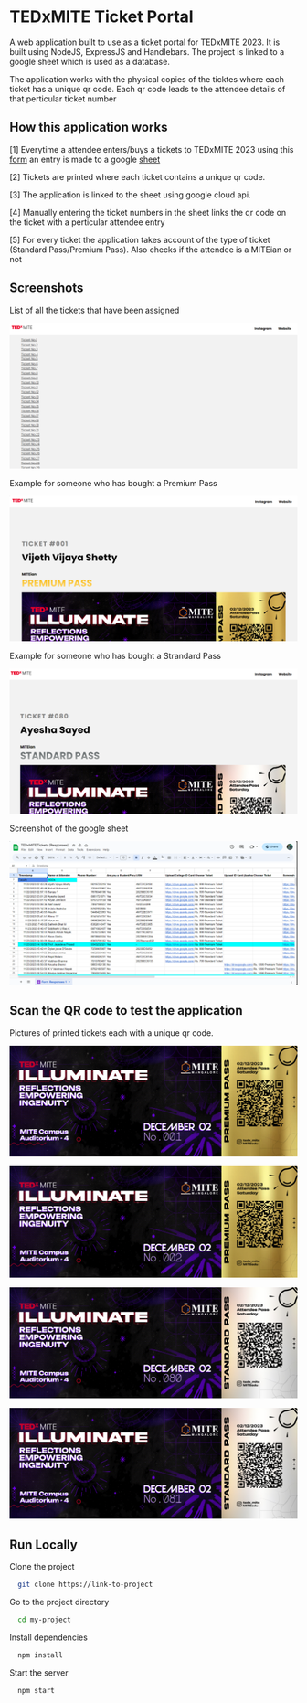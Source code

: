 
# TEDxMITE Ticket Portal

A web application built to use as a ticket portal for TEDxMITE 2023. It is built using NodeJS, ExpressJS and Handlebars.
The project is linked to a google sheet which is used as  a database.

The application works with the physical copies of the ticktes where each ticket has a unique qr code. Each qr code leads to the attendee details of that perticular ticket number

## How this application works

[1] Everytime a attendee enters/buys a tickets to TEDxMITE 2023 using this [form](https://docs.google.com/forms/d/e/1FAIpQLSeFrl6ZajiIh2safxh_5GZ3JiedvinZhWSFp931ifZ1xlHRhw/viewform) an entry is made to a google [sheet](https://docs.google.com/spreadsheets/d/1ejxDDZ2hHsj71ymw4PS7OYyDOhIKvPJcujQfBwYxiPw/edit?resourcekey#gid=847643383)

[2] Tickets are printed where each ticket contains a unique qr code. 

[3] The application is linked to the sheet using google cloud api.

[4] Manually entering the ticket numbers in the sheet links the qr code on the ticket with a perticular attendee entry

[5] For every ticket the application takes account of the type of ticket (Standard Pass/Premium Pass). Also checks if the attendee is a MITEian or not

## Screenshots

List of all the tickets that have been assigned

![home page](./screenshots/home.png)

Example for someone who has bought a Premium Pass

![ticket page](./screenshots/ticket-premium.png)

Example for someone who has bought a Strandard Pass

![ticket page](./screenshots/ticket-standard.png)

Screenshot of the google sheet

![ticket page](./screenshots/sheet.png)

## Scan the QR code to test the application
Pictures of printed tickets each with a unique qr code. 

![Premium Pass](./screenshots/Ticket_No.001.jpg)

![Premium Pass](./screenshots/Ticket_No.002.jpg)

![Strandard Pass](./screenshots/Ticket_No.080.jpg)

![Strandard Pass](./screenshots/Ticket_No.081.jpg)

## Run Locally

Clone the project

```bash
  git clone https://link-to-project
```

Go to the project directory

```bash
  cd my-project
```

Install dependencies

```bash
  npm install
```

Start the server

```bash
  npm start
```

